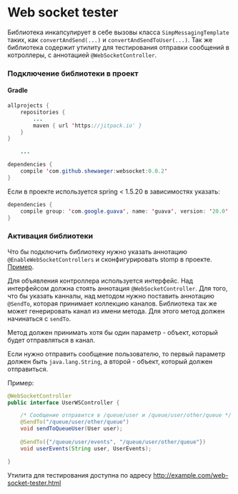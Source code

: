 # Web socket tester
Библиотека инкапсулирует в себе вызовы класса ```SimpMessagingTemplate``` таких, как ```convertAndSend(...)``` и ```convertAndSendToUser(...)```. Так же библиотека содержит утилиту для тестирования отправки сообщений в котроллеры, с аннотацией ```@WebSocketController```.

### Подключение библиотеки в проект

#### Gradle
```java
allprojects {
    repositories {
        ...
        maven { url 'https://jitpack.io' }
    }
}

    ...

dependencies {
    compile 'com.github.shewaeger:websocket:0.0.2'
}

```
Если в проекте используется spring < 1.5.20 в зависимостях указать:

```java
dependencies {
    compile group: 'com.google.guava', name: 'guava', version: '20.0'
}
```

### Активация библиотеки
Что бы подключить библиотеку нужно указать аннотацию ```@EnableWebSocketControllers``` и сконфигурировать stomp в проекте. [Пример](https://spring.io/guides/gs/messaging-stomp-websocket/).

Для объявления контроллера используется интерфейс. Над интерфейсом должна стоять аннотация ```@WebSocketController```. Для того, что бы указать канналы, над методом нужно поставить аннотацию ```@SendTo```, которая принимает коллекцию каналов. Библиотека так же может генерировать канал из имени метода. Для этого метод должен начинаться с ```sendTo```.

Метод должен принимать хотя бы один параметр - объект, который будет отправляться в канал.

Если нужно отправить сообщение пользователю, то первый параметр должен быть ```java.lang.String```, а второй - объект, который должен отправиться.

Пример:
```java
@WebSocketController
public interface UserWSController {

    /* Сообщение отправится в /queue/user и /queue/user/other/queue */
    @SendTo("/queue/user/other/queue")
    void sendToQueueUser(User user); 
        
    @SendTo({"/queue/user/events", "/queue/user/other/queue"})
    void userEvents(String user, UserEvents);

}
```

Утилита для тестирования доступна по адресу http://example.com/web-socket-tester.html
